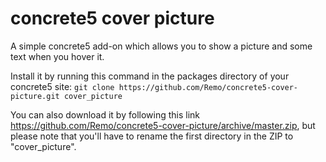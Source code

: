 concrete5 cover picture
=======================

A simple concrete5 add-on which allows you to show a picture and some text when you hover it.

Install it by running this command in the packages directory of your concrete5 site: ```git clone https://github.com/Remo/concrete5-cover-picture.git cover_picture```

You can also download it by following this link https://github.com/Remo/concrete5-cover-picture/archive/master.zip, but please note that you'll have to rename the first directory in the ZIP to "cover_picture".
